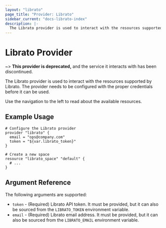 ```yaml
---
layout: "librato"
page_title: "Provider: Librato"
sidebar_current: "docs-librato-index"
description: |-
  The Librato provider is used to interact with the resources supported by Librato. The provider needs to be configured with the proper credentials before it can be used.
---
```


# Librato Provider

~> **This provider is deprecated,** and the service it interacts with has been discontinued.

The Librato provider is used to interact with the
resources supported by Librato. The provider needs to be configured
with the proper credentials before it can be used.

Use the navigation to the left to read about the available resources.

## Example Usage

```hcl
# Configure the Librato provider
provider "librato" {
  email = "ops@company.com"
  token = "${var.librato_token}"
}

# Create a new space
resource "librato_space" "default" {
  # ...
}
```

## Argument Reference

The following arguments are supported:

* `token` - (Required) Librato API token. It must be provided, but it can also
  be sourced from the `LIBRATO_TOKEN` environment variable.
* `email` - (Required) Librato email address. It must be provided, but it can
  also be sourced from the `LIBRATO_EMAIL` environment variable.

